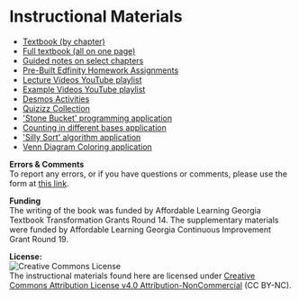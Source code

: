 
# Instructional Materials
- [Textbook (by chapter)](https://ggc-discrete-math.github.io/)
- [Full textbook (all on one page)](https://ggc-discrete-math.github.io/book.html)
- [Guided notes on select chapters](https://github.com/ggc-discrete-math/ggc-discrete-math.github.io/tree/main/guided-notes)
- [Pre-Built Edfinity Homework Assignments](https://edfinity.com/products/6029c68aa18e9800377eaace)
- [Lecture Videos YouTube playlist](https://www.youtube.com/playlist?list=PL8rEwockjR-q9Vc95u1loJrHK7QKfcnZw)
- [Example Videos YouTube playlist](https://youtube.com/playlist?list=PLAwz5xi38-_GjL8PHWujb2pzM8Ti4wteT)
- [Desmos Activities](https://teacher.desmos.com/collection/6017090953e3c90bd91f54e8)
- [Quizizz Collection](https://quizizz.com/collection/60329dd8c68533001b3eeba3?fromBrowserLoad=true)
- ['Stone Bucket' programming application](https://ggc-discrete-math.github.io/Apps/StoneBucket/)
- [Counting in different bases application](https://ggc-discrete-math.github.io/Apps/BinCounter/)
- ['Silly Sort' algorithm application](https://ggc-discrete-math.github.io/Apps/SillySort/)
- [Venn Diagram Coloring application](https://ggc-discrete-math.github.io/Apps/VennDiag/)

**Errors & Comments**  
To report any errors, or if you have questions or comments, please use the form at [this link](https://forms.office.com/Pages/ResponsePage.aspx?id=21KVzwpmkUqb1mXCMA-cscUcLDJuuLtGtmN7hxi3Vs9URFcyMDhSWTBZWkxIVzlZRjJVVzVXUThZVS4u).

**Funding**  
The writing of the book was funded by Affordable Learning Georgia Textbook Transformation Grants Round 14. The supplementary materials were funded by Affordable Learning Georgia Continuous Improvement Grant Round 19.

**License:**  
![Creative Commons License](https://github.com/ggc-discrete-math/ggc-discrete-math.github.io/blob/main/images/CC.png)  
The instructional materials found here are licensed under [Creative Commons Attribution License v4.0 Attribution-NonCommercial](https://creativecommons.org/licenses/by-nc/4.0/) (CC BY-NC).

